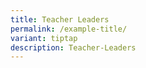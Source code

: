 ```yaml
---
title: Teacher Leaders
permalink: /example-title/
variant: tiptap
description: Teacher-Leaders
---
```


